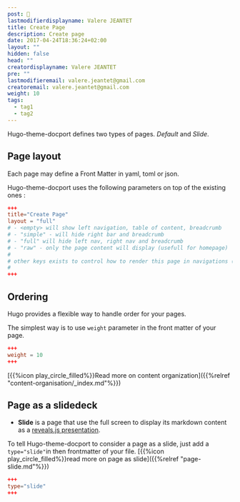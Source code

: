 ```yaml
---
post: 👋
lastmodifierdisplayname: Valere JEANTET
title: Create Page
description: Create page
date: 2017-04-24T18:36:24+02:00
layout: ""
hidden: false
head: ""
creatordisplayname: Valere JEANTET
pre: ""
lastmodifieremail: valere.jeantet@gmail.com
creatoremail: valere.jeantet@gmail.com
weight: 10
tags:
  - tag1
  - tag2
---
```



Hugo-theme-docport defines two types of pages. _Default_ and _Slide_.

## Page layout
Each page may define a Front Matter in yaml, toml or json.

Hugo-theme-docport uses the following parameters on top of the existing ones :

```toml
+++
title="Create Page"
layout = "full"
# - <empty> will show left navigation, table of content, breadcrumb 
# - "simple" - will hide right bar and breadcrumb 
# - "full" will hide left nav, right nav and breadcrumb
# - "raw" - only the page content will display (usefull for homepage)
#
# other keys exists to control how to render this page in navigations (see "Navigation Appearance")
#
+++
```

## Ordering

Hugo provides a flexible way to handle order for your pages.

The simplest way is to use `weight` parameter in the front matter of your page. 

```toml
+++
weight = 10
+++
```

[{{%icon play_circle_filled%}}Read more on content organization]({{%relref "content-organisation/_index.md"%}})

## Page as a slidedeck
* **Slide** is a page that use the full screen to display its markdown content as a [reveals.js presentation](http://lab.hakim.se/reveal-js/).

To tell Hugo-theme-docport to consider a page as a slide, just add a `type="slide"`in then frontmatter of your file. [{{%icon play_circle_filled%}}read more on page as slide]({{%relref "page-slide.md"%}})

```toml
+++
type="slide"
+++
```



